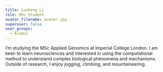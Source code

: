 ```yaml
---
title: Lusheng Li
role: MSc Student
avatar_filename: avatar.jpg
superuser: false
user_groups:
  - Alumni
---
```

I’m studying the MSc Applied Genomics at Imperial College London. I am keen to learn neurosciences and interested in using the computational method to understand complex biological phenomena and mechanisms. Outside of research, I enjoy jogging, climbing, and mountaineering.